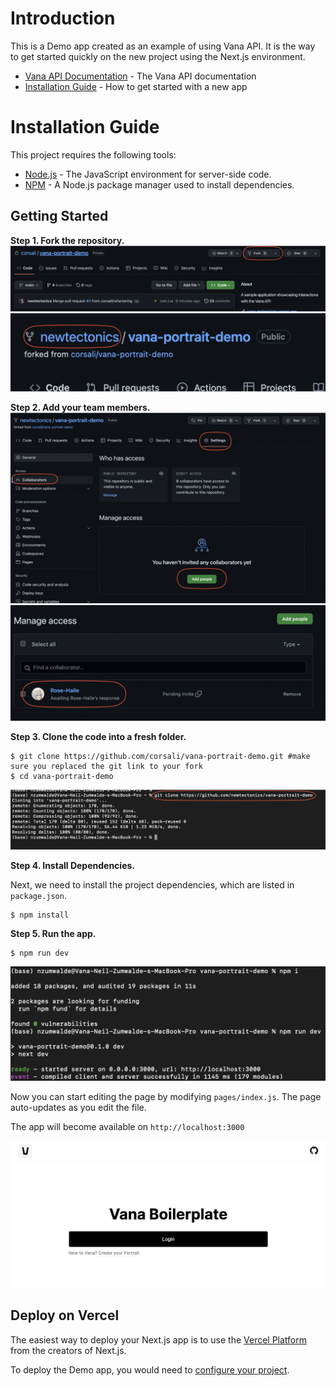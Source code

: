 # Introduction

This is a Demo app created as an example of using Vana API. It is the way to get started quickly on the new project using the Next.js environment.

- [Vana API Documentation](https://vana.gitbook.io/api/) - The Vana API documentation
- [Installation Guide](#installation-guide) - How to get started with a new app

# <a name='installation-guide'>Installation Guide</a>

This project requires the following tools:

- [Node.js](https://nodejs.org/en/) - The JavaScript environment for server-side code.
- [NPM](https://www.npmjs.com/) - A Node.js package manager used to install dependencies.

## Getting Started

**Step 1. Fork the repository.**
![](./assets/readme/1.jpeg)
![](./assets/readme/2.jpeg)

**Step 2. Add your team members.**
![](./assets/readme/3.jpeg)
![](./assets/readme/4.jpeg)

**Step 3. Clone the code into a fresh folder.**

```
$ git clone https://github.com/corsali/vana-portrait-demo.git #make sure you replaced the git link to your fork
$ cd vana-portrait-demo
```

![](./assets/readme/5.jpeg)

**Step 4. Install Dependencies.**

Next, we need to install the project dependencies, which are listed in `package.json`.

```
$ npm install
```

**Step 5. Run the app.**

```
$ npm run dev
```

![](./assets/readme/6.jpeg)

Now you can start editing the page by modifying `pages/index.js`. The page auto-updates as you edit the file.

The app will become available on `http://localhost:3000`

![](./assets/readme/homepage.png)

## Deploy on Vercel

The easiest way to deploy your Next.js app is to use the [Vercel Platform](https://vercel.com/new?utm_medium=default-template&filter=next.js&utm_source=create-next-app&utm_campaign=create-next-app-readme) from the creators of Next.js.

To deploy the Demo app, you would need to [configure your project](https://vercel.com/new/clone?project-name=vana-portrait-demo&repository-name=vana-portrait-demo&repository-url=https%3A%2F%2Fgithub.com%2Fvana%2Fvana-portrait-demo).
